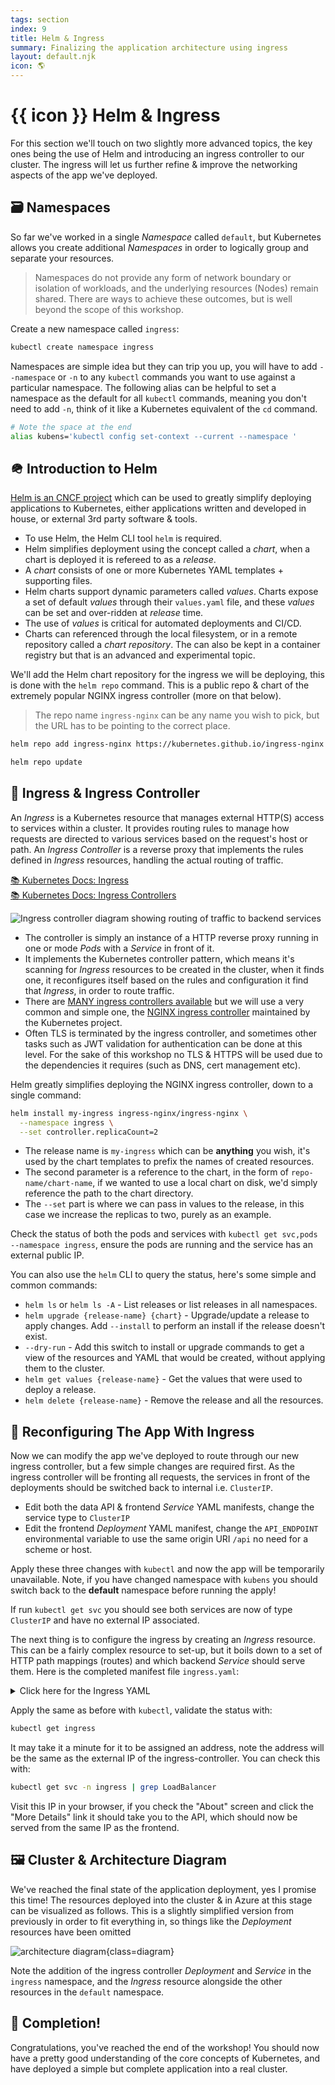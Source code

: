 ```yaml
---
tags: section
index: 9
title: Helm & Ingress
summary: Finalizing the application architecture using ingress
layout: default.njk
icon: 🌎
---
```


# {{ icon }} Helm & Ingress

For this section we'll touch on two slightly more advanced topics, the key ones being the use of Helm and introducing an
ingress controller to our cluster. The ingress will let us further refine & improve the networking aspects of the app
we've deployed.

## 🗃️ Namespaces

So far we've worked in a single _Namespace_ called `default`, but Kubernetes allows you create additional _Namespaces_
in order to logically group and separate your resources.

> Namespaces do not provide any form of network boundary or isolation of workloads, and the underlying resources (Nodes)
> remain shared. There are ways to achieve these outcomes, but is well beyond the scope of this workshop.

Create a new namespace called `ingress`:

```bash
kubectl create namespace ingress
```

Namespaces are simple idea but they can trip you up, you will have to add `--namespace` or `-n` to any `kubectl`
commands you want to use against a particular namespace. The following alias can be helpful to set a namespace as the
default for all `kubectl` commands, meaning you don't need to add `-n`, think of it like a Kubernetes equivalent of the
`cd` command.

```bash
# Note the space at the end
alias kubens='kubectl config set-context --current --namespace '
```

## 🪖 Introduction to Helm

[Helm is an CNCF project](https://helm.sh/) which can be used to greatly simplify deploying applications to Kubernetes,
either applications written and developed in house, or external 3rd party software & tools.

- To use Helm, the Helm CLI tool `helm` is required.
- Helm simplifies deployment using the concept called a _chart_, when a chart is deployed it is refereed to as a
  _release_.
- A _chart_ consists of one or more Kubernetes YAML templates + supporting files.
- Helm charts support dynamic parameters called _values_. Charts expose a set of default _values_ through their
  `values.yaml` file, and these _values_ can be set and over-ridden at _release_ time.
- The use of _values_ is critical for automated deployments and CI/CD.
- Charts can referenced through the local filesystem, or in a remote repository called a _chart repository_. The can
  also be kept in a container registry but that is an advanced and experimental topic.

We'll add the Helm chart repository for the ingress we will be deploying, this is done with the `helm repo` command.
This is a public repo & chart of the extremely popular NGINX ingress controller (more on that below).

> The repo name `ingress-nginx` can be any name you wish to pick, but the URL has to be pointing to the correct place.

```bash
helm repo add ingress-nginx https://kubernetes.github.io/ingress-nginx

helm repo update
```

## 🚀 Ingress & Ingress Controller

An _Ingress_ is a Kubernetes resource that manages external HTTP(S) access to services within a cluster. It provides
routing rules to manage how requests are directed to various services based on the request's host or path. An _Ingress
Controller_ is a reverse proxy that implements the rules defined in _Ingress_ resources, handling the actual routing of
traffic.

[📚 Kubernetes Docs: Ingress](https://kubernetes.io/docs/concepts/services-networking/ingress/)  
[📚 Kubernetes Docs: Ingress Controllers](https://kubernetes.io/docs/concepts/services-networking/ingress-controllers/)

![Ingress controller diagram showing routing of traffic to backend services](./ingress-example.drawio.png)

- The controller is simply an instance of a HTTP reverse proxy running in one or mode _Pods_ with a _Service_ in front
  of it.
- It implements the Kubernetes controller pattern, which means it's scanning for _Ingress_ resources to be created in
  the cluster, when it finds one, it reconfigures itself based on the rules and configuration it find that _Ingress_, in
  order to route traffic.
- There are
  [MANY ingress controllers available](https://kubernetes.io/docs/concepts/services-networking/ingress-controllers/#additional-controllers)
  but we will use a very common and simple one, the
  [NGINX ingress controller](https://kubernetes.github.io/ingress-nginx/) maintained by the Kubernetes project.
- Often TLS is terminated by the ingress controller, and sometimes other tasks such as JWT validation for authentication
  can be done at this level. For the sake of this workshop no TLS & HTTPS will be used due to the dependencies it
  requires (such as DNS, cert management etc).

Helm greatly simplifies deploying the NGINX ingress controller, down to a single command:

```bash
helm install my-ingress ingress-nginx/ingress-nginx \
  --namespace ingress \
  --set controller.replicaCount=2
```

- The release name is `my-ingress` which can be **anything** you wish, it's used by the chart templates to prefix the
  names of created resources.
- The second parameter is a reference to the chart, in the form of `repo-name/chart-name`, if we wanted to use a local
  chart on disk, we'd simply reference the path to the chart directory.
- The `--set` part is where we can pass in values to the release, in this case we increase the replicas to two, purely
  as an example.

Check the status of both the pods and services with `kubectl get svc,pods --namespace ingress`, ensure the pods are
running and the service has an external public IP.

You can also use the `helm` CLI to query the status, here's some simple and common commands:

- `helm ls` or `helm ls -A` - List releases or list releases in all namespaces.
- `helm upgrade {release-name} {chart}` - Upgrade/update a release to apply changes. Add `--install` to perform an
  install if the release doesn't exist.
- `--dry-run` - Add this switch to install or upgrade commands to get a view of the resources and YAML that would be
  created, without applying them to the cluster.
- `helm get values {release-name}` - Get the values that were used to deploy a release.
- `helm delete {release-name}` - Remove the release and all the resources.

## 🔀 Reconfiguring The App With Ingress

Now we can modify the app we've deployed to route through our new ingress controller, but a few simple changes are
required first. As the ingress controller will be fronting all requests, the services in front of the deployments should
be switched back to internal i.e. `ClusterIP`.

- Edit both the data API & frontend _Service_ YAML manifests, change the service type to `ClusterIP`
- Edit the frontend _Deployment_ YAML manifest, change the `API_ENDPOINT` environmental variable to use the same origin
  URI `/api` no need for a scheme or host.

Apply these three changes with `kubectl` and now the app will be temporarily unavailable. Note, if you have changed
namespace with `kubens` you should switch back to the **default** namespace before running the apply!

If run `kubectl get svc` you should see both services are now of type `ClusterIP` and have no external IP associated.

The next thing is to configure the ingress by creating an _Ingress_ resource. This can be a fairly complex resource to
set-up, but it boils down to a set of HTTP path mappings (routes) and which backend _Service_ should serve them. Here is
the completed manifest file `ingress.yaml`:

<details>
<summary>Click here for the Ingress YAML</summary>

```yaml
apiVersion: networking.k8s.io/v1
kind: Ingress

metadata:
  name: nanomon
  labels:
    name: nanomon

spec:
  # Important we leave this blank, as we don't have DNS configured
  # Blank means these rules will match ALL HTTP requests hitting the controller IP
  host:
  ingressClassName: nginx
  rules:
    - http:
        paths:
          # Routing for the frontend
          - pathType: Prefix
            path: "/"
            backend:
              service:
                name: frontend
                port:
                  number: 80

          # Routing for the API
          - pathType: Prefix
            path: "/api"
            backend:
              service:
                name: api
                port:
                  number: 80
```

</details>

Apply the same as before with `kubectl`, validate the status with:

```bash
kubectl get ingress
```

It may take it a minute for it to be assigned an address, note the address will be the same as the external IP of the
ingress-controller. You can check this with:

```sh
kubectl get svc -n ingress | grep LoadBalancer
```

Visit this IP in your browser, if you check the "About" screen and click the "More Details" link it should take you to
the API, which should now be served from the same IP as the frontend.

## 🖼️ Cluster & Architecture Diagram

We've reached the final state of the application deployment, yes I promise this time! The resources deployed into the
cluster & in Azure at this stage can be visualized as follows. This is a slightly simplified version from previously in
order to fit everything in, so things like the _Deployment_ resources have been omitted

![architecture diagram](./diagram.drawio.png){class=diagram}

Note the addition of the ingress controller _Deployment_ and _Service_ in the `ingress` namespace, and the _Ingress_
resource alongside the other resources in the `default` namespace.

## 🎉 Completion!

Congratulations, you've reached the end of the workshop! You should now have a pretty good understanding of the core
concepts of Kubernetes, and have deployed a simple but complete application into a real cluster.
